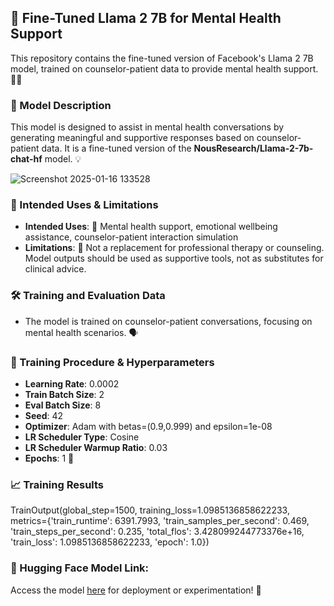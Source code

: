 

## 🧠 Fine-Tuned Llama 2 7B for Mental Health Support

This repository contains the fine-tuned version of Facebook's Llama 2  7B model, trained on counselor-patient data to provide mental health support. 🤖💬

### 📜 Model Description
This model is designed to assist in mental health conversations by generating meaningful and supportive responses based on counselor-patient data. It is a fine-tuned version of the **NousResearch/Llama-2-7b-chat-hf** model. 💡

![Screenshot 2025-01-16 133528](https://github.com/user-attachments/assets/492eb541-73de-4bbd-b5f9-ba81d3caa939)

### 🚀 Intended Uses & Limitations
- **Intended Uses**: 🌱 Mental health support, emotional wellbeing assistance, counselor-patient interaction simulation
- **Limitations**: 🚧 Not a replacement for professional therapy or counseling. Model outputs should be used as supportive tools, not as substitutes for clinical advice.

### 🛠️ Training and Evaluation Data
- The model is trained on counselor-patient conversations, focusing on mental health scenarios. 🗣️

### 🔧 Training Procedure & Hyperparameters
- **Learning Rate**: 0.0002
- **Train Batch Size**: 2
- **Eval Batch Size**: 8
- **Seed**: 42
- **Optimizer**: Adam with betas=(0.9,0.999) and epsilon=1e-08
- **LR Scheduler Type**: Cosine
- **LR Scheduler Warmup Ratio**: 0.03
- **Epochs**: 1 🌟

### 📈 Training Results
TrainOutput(global_step=1500, training_loss=1.0985136858622233, metrics={'train_runtime': 6391.7993, 'train_samples_per_second': 0.469, 'train_steps_per_second': 0.235, 'total_flos': 3.428099244773376e+16, 'train_loss': 1.0985136858622233, 'epoch': 1.0}) 



### 🔗 Hugging Face Model Link:
Access the model [here](https://huggingface.co/Sufyain/results) for deployment or experimentation! 🚀


